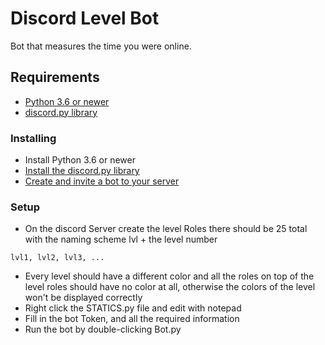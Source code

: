 # Discord Level Bot

Bot that measures the time you were online.

## Requirements

* [Python 3.6 or newer](https://www.python.org/downloads/)
* [discord.py library](https://pypi.org/project/discord.py/)

### Installing

* Install Python 3.6 or newer
* [Install the discord.py library](https://discordpy.readthedocs.io/en/rewrite/intro.html)
* [Create and invite a bot to your server](https://discordpy.readthedocs.io/en/rewrite/discord.html)

### Setup
* On the discord Server create the level Roles there should be 25 total with the naming scheme lvl + the level number
```
lvl1, lvl2, lvl3, ...
```
* Every level should have a different color and all the roles on top of the level roles should have no color at all, otherwise the colors of the level won't be displayed correctly
* Right click the STATICS.py file and edit with notepad
* Fill in the bot Token, and all the required information
* Run the bot by double-clicking Bot.py
